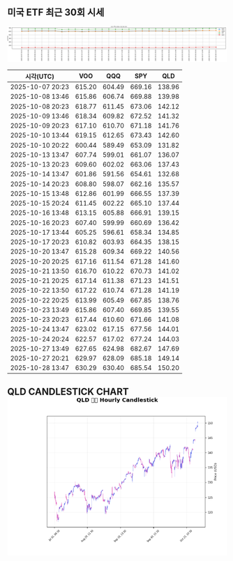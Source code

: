 ## 미국 ETF 최근 30회 시세

![최근 시세변화](./market_chart.png)

| 시각(UTC) | VOO | QQQ | SPY | QLD |
| --- | --- | --- | --- | --- |
| 2025-10-07 20:23 | 615.20 | 604.49 | 669.16 | 138.96 |
| 2025-10-08 13:46 | 615.86 | 606.74 | 669.88 | 139.98 |
| 2025-10-08 20:23 | 618.77 | 611.45 | 673.06 | 142.12 |
| 2025-10-09 13:46 | 618.34 | 609.82 | 672.52 | 141.32 |
| 2025-10-09 20:23 | 617.10 | 610.70 | 671.18 | 141.76 |
| 2025-10-10 13:44 | 619.15 | 612.65 | 673.43 | 142.60 |
| 2025-10-10 20:22 | 600.44 | 589.49 | 653.09 | 131.82 |
| 2025-10-13 13:47 | 607.74 | 599.01 | 661.07 | 136.07 |
| 2025-10-13 20:23 | 609.60 | 602.02 | 663.06 | 137.43 |
| 2025-10-14 13:47 | 601.86 | 591.56 | 654.61 | 132.68 |
| 2025-10-14 20:23 | 608.80 | 598.07 | 662.16 | 135.57 |
| 2025-10-15 13:48 | 612.86 | 601.99 | 666.55 | 137.39 |
| 2025-10-15 20:24 | 611.45 | 602.22 | 665.10 | 137.44 |
| 2025-10-16 13:48 | 613.15 | 605.88 | 666.91 | 139.15 |
| 2025-10-16 20:23 | 607.40 | 599.99 | 660.69 | 136.42 |
| 2025-10-17 13:44 | 605.25 | 596.61 | 658.34 | 134.85 |
| 2025-10-17 20:23 | 610.82 | 603.93 | 664.35 | 138.15 |
| 2025-10-20 13:47 | 615.28 | 609.34 | 669.22 | 140.56 |
| 2025-10-20 20:25 | 617.16 | 611.54 | 671.28 | 141.60 |
| 2025-10-21 13:50 | 616.70 | 610.22 | 670.73 | 141.02 |
| 2025-10-21 20:25 | 617.14 | 611.38 | 671.23 | 141.51 |
| 2025-10-22 13:50 | 617.22 | 610.74 | 671.28 | 141.19 |
| 2025-10-22 20:25 | 613.99 | 605.49 | 667.85 | 138.76 |
| 2025-10-23 13:49 | 615.86 | 607.40 | 669.85 | 139.55 |
| 2025-10-23 20:23 | 617.44 | 610.60 | 671.66 | 141.08 |
| 2025-10-24 13:47 | 623.02 | 617.15 | 677.56 | 144.01 |
| 2025-10-24 20:24 | 622.57 | 617.02 | 677.24 | 144.03 |
| 2025-10-27 13:49 | 627.65 | 624.98 | 682.67 | 147.69 |
| 2025-10-27 20:21 | 629.97 | 628.09 | 685.18 | 149.14 |
| 2025-10-28 13:47 | 630.29 | 630.40 | 685.54 | 150.20 |
## QLD CANDLESTICK CHART![QLD 캔들차트](./qld_candlestick.png)

